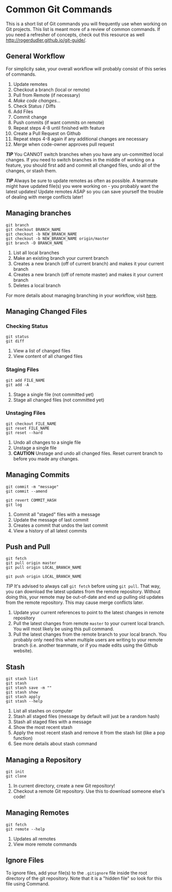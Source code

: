 # Common Git Commands

This is a short list of Git commands you will frequently use when working on Git projects. This list is meant more of a review of common commands. If you need a refresher of concepts, check out this resource as well <http://rogerdudler.github.io/git-guide/>.

## General Workflow

For simplicity sake, your overall workflow will probably consist of this series of commands.

1. Update remotes
2. Checkout a branch (local or remote)
3. Pull from Remote (if necessary)
4. *Make code changes...*
5. Check Status / Diffs
6. Add Files
7. Commit change
8. Push commits (if want commits on remote)
9. Repeat steps 4-8 until finished with feature
10. Create a Pull Request on Github
11. Repeat steps 4-8 again if any additional changes are necessary
12. Merge when code-owner approves pull request

***TIP*** You CANNOT switch branches when you have any un-committed local changes. If you need to switch branches in the middle of working on a feature, you should first add and commit all changed files, undo all of the changes, or stash them.

***TIP*** Always be sure to update remotes as often as possible. A teammate might have updated file(s) you were working on - you probably want the latest updates! Update remotes ASAP so you can save yourself the trouble of dealing with merge conflicts later!

## Managing branches

```git
git branch
git checkout BRANCH_NAME
git checkout -b NEW_BRANCH_NAME
git checkout -b NEW_BRANCH_NAME origin/master
git branch -D BRANCH_NAME
```

1. List all local branches
2. Make an existing branch your current branch
3. Creates a new branch (off of current branch) and makes it your current branch
4. Creates a new branch (off of remote master) and makes it your current branch
5. Deletes a local branch

For more details about managing branching in your workflow, visit [here](./03_branching.md).

## Managing Changed Files

### Checking Status

```git
git status
git diff
```

1. View a list of changed files
2. View content of all changed files

### Staging Files

```git
git add FILE_NAME
git add -A
```

1. Stage a single file (not committed yet)
2. Stage all changed files (not committed yet)

### Unstaging Files

```git
git checkout FILE_NAME
git reset FILE_NAME
git reset --hard
```

1. Undo all changes to a single file
2. Unstage a single file
3. **CAUTION** Unstage and undo all changed files. Reset current branch to before you made any changes.

## Managing Commits

```git
git commit -m "message"
git commit --amend

git revert COMMIT_HASH
git log
```

1. Commit all "staged" files with a message
2. Update the message of last commit
3. Creates a commit that undos the last commit
4. View a history of all latest commits

## Push and Pull

```git
git fetch
git pull origin master
git pull origin LOCAL_BRANCH_NAME

git push origin LOCAL_BRANCH_NAME
```

*TIP* It's advised to always call `git fetch` before using `git pull`. That way, you can download the latest updates from the remote repository. Without doing this, your remote may be out-of-date and end up pulling old updates from the remote repository. This may cause merge conflicts later.

1. Update your current references to point to the latest changes in remote repository
2. Pull the latest changes from remote `master` to your current local branch. You will most likely be using this pull command.
3. Pull the latest changes from the remote branch to your local branch. You probably only need this when multiple users are writing to your remote branch (i.e. another teammate, or if you made edits using the Github website).

## Stash

```git
git stash list
git stash
git stash save -m ""
git stash show
git stash apply
git stash --help
```

1. List all stashes on computer
2. Stash all staged files (message by default will just be a random hash)
3. Stash all staged files with a message
4. Show the most recent stash
5. Apply the most recent stash and remove it from the stash list (like a pop function)
6. See more details about stash command

## Managing a Repository

```git
git init
git clone
```

1. In current directory, create a new Git repository!
2. Checkout a remote Git repository. Use this to download someone else's code!

## Managing Remotes

```git
git fetch
git remote --help
```

1. Updates all remotes
2. View more remote commands


## Ignore Files

To ignore files, add your file(s) to the `.gitignore` file inside the root directory of the git repository. Note that it is a "hidden file" so look for this file using Command.
